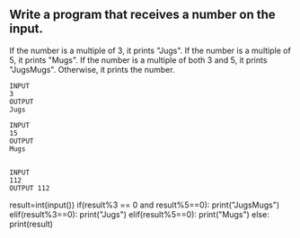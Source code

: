 ## Write a program that receives a number on the input.
If the number is a multiple of 3, it prints "Jugs". 
If the number is a multiple of 5, it prints "Mugs".
If the number is a multiple of both 3 and 5, it prints "JugsMugs".
Otherwise, it prints the number.
```
INPUT 
3 
OUTPUT
Jugs

INPUT 
15
OUTPUT
Mugs


INPUT 
112
OUTPUT 112

```
result=int(input())
if(result%3 == 0 and result%5==0):
  print("JugsMugs")
elif(result%3==0):
  print("Jugs")
elif(result%5==0):
  print("Mugs")
else:
  print(result)
